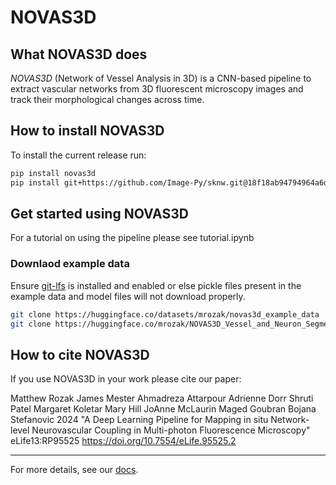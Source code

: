 # NOVAS3D

## What NOVAS3D does

*NOVAS3D* (Network of Vessel Analysis in 3D) is a CNN-based pipeline to extract vascular networks from 3D fluorescent microscopy images and track their morphological changes across time.

## How to install NOVAS3D

To install the current release run:

```bash
pip install novas3d
pip install git+https://github.com/Image-Py/sknw.git@18f18ab94794964a6dd7a76dd8a2c5c00dab6fd1
```

## Get started using NOVAS3D

For a tutorial on using the pipeline please see tutorial.ipynb

### Downlaod example data

Ensure [git-lfs](https://git-lfs.com/) is installed and enabled or else pickle files present in the example data and model files will not download properly.

```bash
git clone https://huggingface.co/datasets/mrozak/novas3d_example_data
git clone https://huggingface.co/mrozak/NOVAS3D_Vessel_and_Neuron_Segmentation
```

## How to cite NOVAS3D

If you use NOVAS3D in your work please cite our paper:

Matthew Rozak James Mester Ahmadreza Attarpour Adrienne Dorr Shruti Patel Margaret Koletar Mary Hill JoAnne McLaurin Maged Goubran Bojana Stefanovic 2024 "A Deep Learning Pipeline for Mapping in situ Network-level Neurovascular Coupling in Multi-photon Fluorescence Microscopy" eLife13:RP95525 https://doi.org/10.7554/eLife.95525.2
____________________________

For more details, see our [docs](https://novas3d.readthedocs.io/en/latest/index.html).
